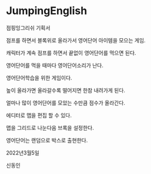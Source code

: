 # JumpingEnglish

점핑잉그리쉬 기획서

점프를 하면서 블록위로 올라가서 영어단어 아이템을 모으는 게임.

캐릭터가 계속 점프를 하면서 끝없이 영어단어를 먹으면 된다. 

영어단어를 먹을 때마다 영어단어소리가 난다. 

영어단어학습을 위한 게임이다. 

높이 올라가면 올라갈수록 떨어지면 한참 내려가게 된다. 

얼마나 많이 영어단어를 모았는 수만큼 점수가 올라간다. 

에디터로 맵을 편집 할 수 있다. 

맵을 그리드로 나눈다음 브록을 설정한다.

영어단어는 랜덤으로 박스로 출현한다.

2022년3월5일

신동인
